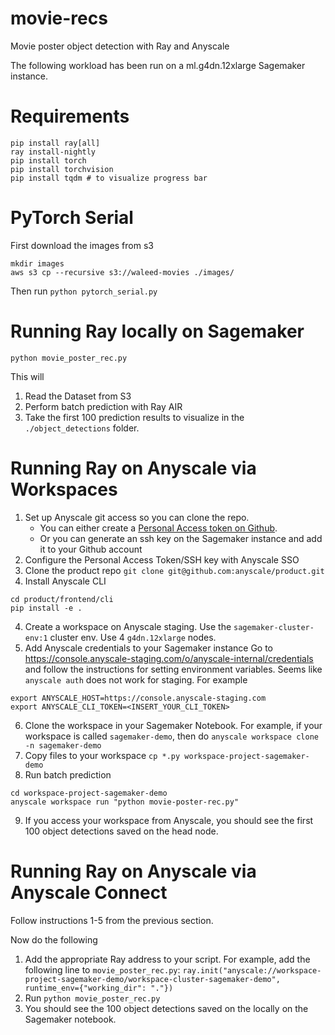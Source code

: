 # movie-recs
Movie poster object detection with Ray and Anyscale

The following workload has been run on a ml.g4dn.12xlarge Sagemaker instance.

# Requirements
```
pip install ray[all]
ray install-nightly
pip install torch
pip install torchvision
pip install tqdm # to visualize progress bar
```

# PyTorch Serial
First download the images from s3
```
mkdir images
aws s3 cp --recursive s3://waleed-movies ./images/
```

Then run `python pytorch_serial.py`

# Running Ray locally on Sagemaker
`python movie_poster_rec.py`

This will
1. Read the Dataset from S3
2. Perform batch prediction with Ray AIR
3. Take the first 100 prediction results to visualize in the `./object_detections` folder.

# Running Ray on Anyscale via Workspaces
1. Set up Anyscale git access so you can clone the repo. 
	- You can either create a [Personal Access token on Github](https://docs.github.com/en/authentication/keeping-your-account-and-data-secure/creating-a-personal-access-token). 
	- Or you can generate an ssh key on the Sagemaker instance and add it to your Github account 
2. Configure the Personal Access Token/SSH key with Anyscale SSO
3. Clone the product repo `git clone git@github.com:anyscale/product.git`
4. Install Anyscale CLI
```
cd product/frontend/cli
pip install -e .
```
4. Create a workspace on Anyscale staging. Use the `sagemaker-cluster-env:1` cluster env. Use 4 `g4dn.12xlarge` nodes.
5. Add Anyscale credentials to your Sagemaker instance
Go to https://console.anyscale-staging.com/o/anyscale-internal/credentials and follow the instructions for setting environment variables. Seems like `anyscale auth` does not work for staging.
For example
```
export ANYSCALE_HOST=https://console.anyscale-staging.com
export ANYSCALE_CLI_TOKEN=<INSERT_YOUR_CLI_TOKEN>
```
6. Clone the workspace in your Sagemaker Notebook. For example, if your workspace is called `sagemaker-demo`, then do `anyscale workspace clone -n sagemaker-demo`
7. Copy files to your workspace `cp *.py workspace-project-sagemaker-demo`
8. Run batch prediction
```
cd workspace-project-sagemaker-demo
anyscale workspace run "python movie-poster-rec.py"
```
9. If you access your workspace from Anyscale, you should see the first 100 object detections saved on the head node.

# Running Ray on Anyscale via Anyscale Connect
Follow instructions 1-5 from the previous section.

Now do the following
1. Add the appropriate Ray address to your script. 
For example, add the following line to `movie_poster_rec.py`: `ray.init("anyscale://workspace-project-sagemaker-demo/workspace-cluster-sagemaker-demo", runtime_env={"working_dir": "."})`
2. Run `python movie_poster_rec.py`
3. You should see the 100 object detections saved on the locally on the Sagemaker notebook.
